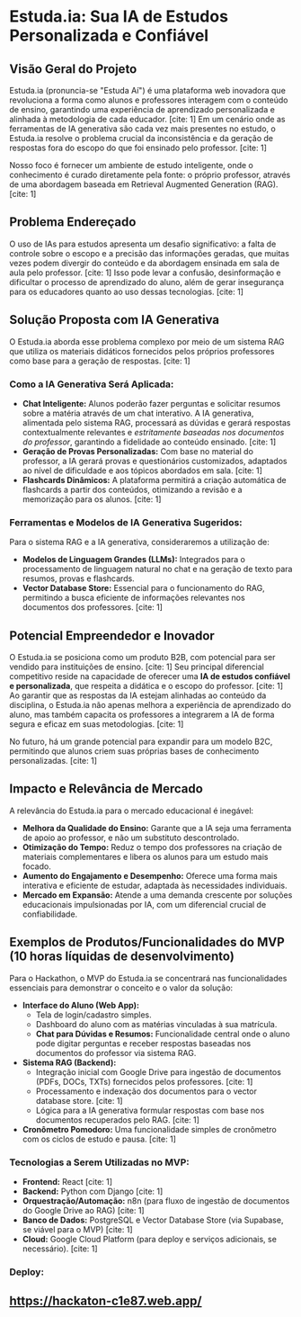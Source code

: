 # Estuda.ia: Sua IA de Estudos Personalizada e Confiável

## Visão Geral do Projeto

Estuda.ia (pronuncia-se "Estuda Aí") é uma plataforma web inovadora que revoluciona a forma como alunos e professores interagem com o conteúdo de ensino, garantindo uma experiência de aprendizado personalizada e alinhada à metodologia de cada educador. [cite: 1] Em um cenário onde as ferramentas de IA generativa são cada vez mais presentes no estudo, o Estuda.ia resolve o problema crucial da inconsistência e da geração de respostas fora do escopo do que foi ensinado pelo professor. [cite: 1]

Nosso foco é fornecer um ambiente de estudo inteligente, onde o conhecimento é curado diretamente pela fonte: o próprio professor, através de uma abordagem baseada em Retrieval Augmented Generation (RAG). [cite: 1]

## Problema Endereçado

O uso de IAs para estudos apresenta um desafio significativo: a falta de controle sobre o escopo e a precisão das informações geradas, que muitas vezes podem divergir do conteúdo e da abordagem ensinada em sala de aula pelo professor. [cite: 1] Isso pode levar a confusão, desinformação e dificultar o processo de aprendizado do aluno, além de gerar insegurança para os educadores quanto ao uso dessas tecnologias. [cite: 1]

## Solução Proposta com IA Generativa

O Estuda.ia aborda esse problema complexo por meio de um sistema RAG que utiliza os materiais didáticos fornecidos pelos próprios professores como base para a geração de respostas. [cite: 1]

### Como a IA Generativa Será Aplicada:

* **Chat Inteligente:** Alunos poderão fazer perguntas e solicitar resumos sobre a matéria através de um chat interativo. A IA generativa, alimentada pelo sistema RAG, processará as dúvidas e gerará respostas contextualmente relevantes e *estritamente baseadas nos documentos do professor*, garantindo a fidelidade ao conteúdo ensinado. [cite: 1]
* **Geração de Provas Personalizadas:** Com base no material do professor, a IA gerará provas e questionários customizados, adaptados ao nível de dificuldade e aos tópicos abordados em sala. [cite: 1]
* **Flashcards Dinâmicos:** A plataforma permitirá a criação automática de flashcards a partir dos conteúdos, otimizando a revisão e a memorização para os alunos. [cite: 1]

### Ferramentas e Modelos de IA Generativa Sugeridos:

Para o sistema RAG e a IA generativa, consideraremos a utilização de:
* **Modelos de Linguagem Grandes (LLMs):** Integrados para o processamento de linguagem natural no chat e na geração de texto para resumos, provas e flashcards.
* **Vector Database Store:** Essencial para o funcionamento do RAG, permitindo a busca eficiente de informações relevantes nos documentos dos professores. [cite: 1]

## Potencial Empreendedor e Inovador

O Estuda.ia se posiciona como um produto B2B, com potencial para ser vendido para instituições de ensino. [cite: 1] Seu principal diferencial competitivo reside na capacidade de oferecer uma **IA de estudos confiável e personalizada**, que respeita a didática e o escopo do professor. [cite: 1] Ao garantir que as respostas da IA estejam alinhadas ao conteúdo da disciplina, o Estuda.ia não apenas melhora a experiência de aprendizado do aluno, mas também capacita os professores a integrarem a IA de forma segura e eficaz em suas metodologias. [cite: 1]

No futuro, há um grande potencial para expandir para um modelo B2C, permitindo que alunos criem suas próprias bases de conhecimento personalizadas. [cite: 1]

## Impacto e Relevância de Mercado

A relevância do Estuda.ia para o mercado educacional é inegável:
* **Melhora da Qualidade do Ensino:** Garante que a IA seja uma ferramenta de apoio ao professor, e não um substituto descontrolado.
* **Otimização do Tempo:** Reduz o tempo dos professores na criação de materiais complementares e libera os alunos para um estudo mais focado.
* **Aumento do Engajamento e Desempenho:** Oferece uma forma mais interativa e eficiente de estudar, adaptada às necessidades individuais.
* **Mercado em Expansão:** Atende a uma demanda crescente por soluções educacionais impulsionadas por IA, com um diferencial crucial de confiabilidade.

## Exemplos de Produtos/Funcionalidades do MVP (10 horas líquidas de desenvolvimento)

Para o Hackathon, o MVP do Estuda.ia se concentrará nas funcionalidades essenciais para demonstrar o conceito e o valor da solução:

* **Interface do Aluno (Web App):**
    * Tela de login/cadastro simples.
    * Dashboard do aluno com as matérias vinculadas à sua matrícula.
    * **Chat para Dúvidas e Resumos:** Funcionalidade central onde o aluno pode digitar perguntas e receber respostas baseadas nos documentos do professor via sistema RAG.
* **Sistema RAG (Backend):**
    * Integração inicial com Google Drive para ingestão de documentos (PDFs, DOCs, TXTs) fornecidos pelos professores. [cite: 1]
    * Processamento e indexação dos documentos para o vector database store. [cite: 1]
    * Lógica para a IA generativa formular respostas com base nos documentos recuperados pelo RAG. [cite: 1]
* **Cronômetro Pomodoro:** Uma funcionalidade simples de cronômetro com os ciclos de estudo e pausa. [cite: 1]

### Tecnologias a Serem Utilizadas no MVP:

* **Frontend:** React [cite: 1]
* **Backend:** Python com Django [cite: 1]
* **Orquestração/Automação:** n8n (para fluxo de ingestão de documentos do Google Drive ao RAG) [cite: 1]
* **Banco de Dados:** PostgreSQL e Vector Database Store (via Supabase, se viável para o MVP) [cite: 1]
* **Cloud:** Google Cloud Platform (para deploy e serviços adicionais, se necessário). [cite: 1]

### Deploy:
 https://hackaton-c1e87.web.app/
---
